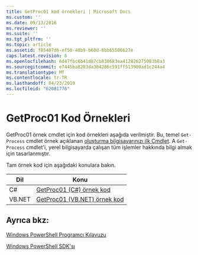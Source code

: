 ```yaml
---
title: GetProc01 kod örnekleri | Microsoft Docs
ms.custom: ''
ms.date: 09/13/2016
ms.reviewer: ''
ms.suite: ''
ms.tgt_pltfrm: ''
ms.topic: article
ms.assetid: f85487d6-ef50-40b9-b60d-8bb65506627e
caps.latest.revision: 6
ms.openlocfilehash: 6d47fbc6b41d87cb830683ea412826275083b8a3
ms.sourcegitcommit: e7445ba8203da304286c591ff513900ad1c244a4
ms.translationtype: MT
ms.contentlocale: tr-TR
ms.lasthandoff: 04/23/2019
ms.locfileid: "62081776"
---
```

# <a name="getproc01-code-samples"></a>GetProc01 Kod Örnekleri

GetProc01 örnek cmdlet için kod örnekleri aşağıda verilmiştir. Bu, temel `Get-Process` cmdlet örnek açıklanan [oluşturma bilgisayarınızı ilk Cmdlet](../cmdlet/creating-a-cmdlet-without-parameters.md). A `Get-Process` cmdlet'i, yerel bilgisayarda çalışan tüm işlemler hakkında bilgi almak için tasarlanmıştır.

Tam örnek kod için aşağıdaki konulara bakın.

|Dil|Konu|
|--------------|-----------|
|C#|[GetProc01 (C#) örnek kod](./getproc01-csharp-sample-code.md)|
|VB.NET|[GetProc01 (VB.NET) örnek kod](./getproc01-vb-net-sample-code.md)|

## <a name="see-also"></a>Ayrıca bkz:

[Windows PowerShell Programcı Kılavuzu](./windows-powershell-programmer-s-guide.md)

[Windows PowerShell SDK'sı](../windows-powershell-reference.md)
